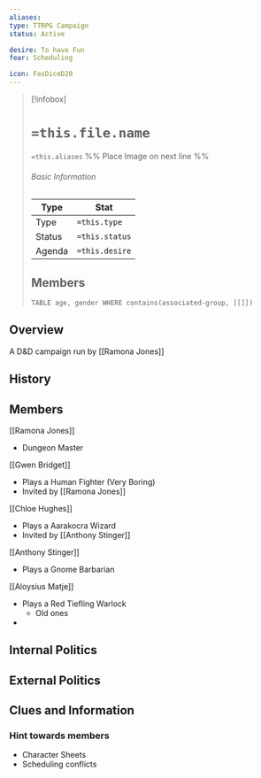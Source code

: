 ```yaml
---
aliases: 
type: TTRPG Campaign
status: Active

desire: To have Fun
fear: Scheduling

icon: FasDiceD20
---
```


> [!infobox]
> # `=this.file.name`
> `=this.aliases`
> %% Place Image on next line %%
> ###### Basic Information
> Type |  Stat |
> ---|---|
> Type | `=this.type` |
> Status | `=this.status` |
> Agenda | `=this.desire` |
> ## Members
>```dataview 
>TABLE age, gender WHERE contains(associated-group, [[]]) 
>```
## Overview
A D&D campaign run by [[Ramona Jones]]
## History

## Members
[[Ramona Jones]]
- Dungeon Master

[[Gwen Bridget]]
- Plays a Human Fighter (Very Boring)
- Invited by [[Ramona Jones]]

[[Chloe Hughes]]
- Plays a Aarakocra Wizard
- Invited by [[Anthony Stinger]]

[[Anthony Stinger]]
- Plays a Gnome Barbarian

[[Aloysius Matje]]
- Plays a Red Tiefling Warlock
	- Old ones
- 


## Internal Politics

## External Politics

## Clues and Information
### Hint towards members
- Character Sheets
- Scheduling conflicts

